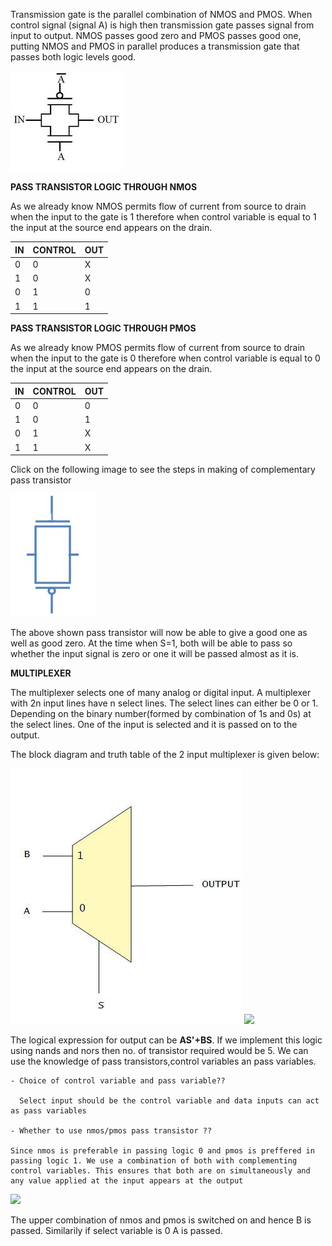 Transmission gate is the parallel combination of NMOS and PMOS. When control signal (signal A) is high then transmission gate passes signal from input to output. NMOS passes good zero and PMOS passes good one, putting NMOS and PMOS in parallel produces a transmission gate that passes both logic levels good.

<img src="images/passIntro1.jpg">

**PASS TRANSISTOR LOGIC THROUGH NMOS**

As we already know NMOS permits flow of current from source to drain when the input to the gate is 1 therefore when control variable is equal to 1 the input at the source end appears on the drain.

|IN |	CONTROL |	OUT|
|---|---------|----|
|0  |	0       |	X  |
|1 	| 0 	    | X  |
|0 	| 1 	    | 0  |
|1 	| 1       |	1  |

**PASS TRANSISTOR LOGIC THROUGH PMOS**

As we already know PMOS permits flow of current from source to drain when the input to the gate is 0 therefore when control variable is equal to 0 the input at the source end appears on the drain.

|IN | CONTROL |	OUT |
|---|---------|-----|
|0 	|   0     | 0   | 
|1  | 	0     |	1   |
|0 	|   1     | X   |
|1 	|   1     | X   |


Click on the following image to see the steps in making of complementary pass transistor

<img src="images/ps3.jpg">

The above shown pass transistor will now be able to give a good one as well as good zero. At the time when S=1, both will be able to pass so whether the input signal is zero or one it will be passed almost as it is.

**MULTIPLEXER**

The multiplexer selects one of many analog or digital input. A multiplexer with 2n input lines have n select lines. The select lines can either be 0 or 1. Depending on the binary number(formed by combination of 1s and 0s) at the select lines. One of the input is selected and it is passed on to the output.

The block diagram and truth table of the 2 input multiplexer is given below:

<img src="images/symb_2_mux.jpg">

<img src="imagestruth_table_2mux.jpg">

The logical expression for output can be **AS'+BS**. If we implement this logic using nands and nors then no. of transistor required would be 5. We can use the knowledge of pass transistors,control variables an pass variables.

    - Choice of control variable and pass variable??

      Select input should be the control variable and data inputs can act as pass variables

    - Whether to use nmos/pmos pass transistor ??

    Since nmos is preferable in passing logic 0 and pmos is preffered in passing logic 1. We use a combination of both with complementing control variables. This ensures that both are on simultaneously and any value applied at the input appears at the output

<img src="imagese/pass_transistor_s1.jpg">

The upper combination of nmos and pmos is switched on and hence B is passed. Similarily if select variable is 0 A is passed.

